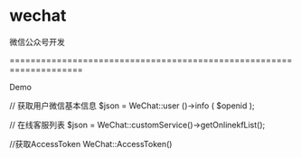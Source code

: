 # wechat
微信公众号开发

====================================================================

Demo

// 获取用户微信基本信息
$json = WeChat::user ()->info ( $openid );	

// 在线客服列表
$json = WeChat::customService()->getOnlinekfList();

//获取AccessToken
WeChat::AccessToken()